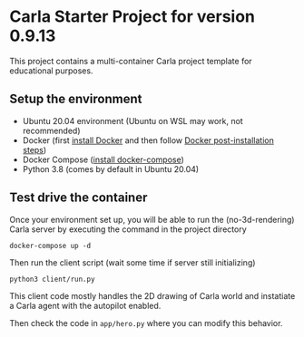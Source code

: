 # Carla Starter Project for version 0.9.13

This project contains a multi-container Carla project template for educational purposes.

## Setup the environment

- Ubuntu 20.04 environment (Ubuntu on WSL may work, not recommended)
- Docker (first [install Docker](https://docs.docker.com/engine/install/ubuntu/#install-using-the-repository) and then follow [Docker post-installation steps](https://docs.docker.com/engine/install/linux-postinstall/))
- Docker Compose ([install docker-compose](https://docs.docker.com/compose/install/))
- Python 3.8 (comes by default in Ubuntu 20.04)

## Test drive the container

Once your environment set up, you will be able to run the (no-3d-rendering) Carla server by executing the command in the project directory
```
docker-compose up -d
```
Then run the client script (wait some time if server still initializing)

```
python3 client/run.py
```

This client code mostly handles the 2D drawing of Carla world and instatiate a Carla agent with the autopilot enabled. 

Then check the code in `app/hero.py` where you can modify this behavior. 
